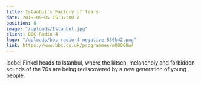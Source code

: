 ```yaml
---
title: Istanbul's Factory of Tears
date: 2019-09-05 15:37:00 Z
position: 8
image: "/uploads/Istanbul.jpg"
client: BBC Radio 4
logo: "/uploads/bbc-radio-4-negative-556b42.png"
link: https://www.bbc.co.uk/programmes/m00060w4
---
```


Isobel Finkel heads to Istanbul, where the kitsch, melancholy and forbidden sounds of the 70s are being rediscovered by a new generation of young people.